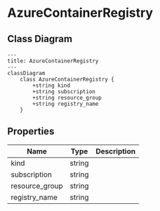 # AzureContainerRegistry

## Class Diagram

```mermaid
---
title: AzureContainerRegistry
---
classDiagram
    class AzureContainerRegistry {
        +string kind
        +string subscription
        +string resource_group
        +string registry_name
    }
```

## Properties

| Name | Type | Description |
| ---- | ---- | ----------- |
| kind | string |   |
| subscription | string |   |
| resource_group | string |   |
| registry_name | string |   |
